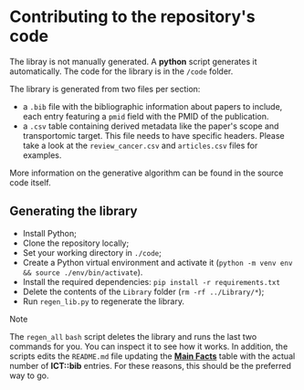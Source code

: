 # Contributing to the repository's code

The libray is not manually generated. A __python__ script generates it
automatically. The code for the library is in the `/code` folder.

The library is generated from two files per section:
- a `.bib` file with the bibliographic information about papers to include, each
	entry featuring a `pmid` field with the PMID of the publication.
- a `.csv` table containing derived metadata like the paper's scope and
	transportomic target. This file needs to have specific headers. Please take
	a look at the `review_cancer.csv` and `articles.csv` files for examples.

More information on the generative algorithm can be found in the source code
itself.

## Generating the library
- Install Python;
- Clone the repository locally;
- Set your working directory in `./code`;
- Create a Python virtual environment and activate it
	(`python -m venv env && source ./env/bin/activate`).
- Install the required dependencies: `pip install -r requirements.txt`
- Delete the contents of the `Library` folder (`rm -rf ../Library/*`);
- Run `regen_lib.py` to regenerate the library.

> [!NOTE]
> The `regen_all` `bash` script deletes the library and runs the last two
> commands for you. You can inspect it to see how it works. In addition, the
> scripts edits the `README.md` file updating the
> [__Main Facts__](https://github.com/TCP-Lab/ICT.bib?tab=readme-ov-file#main-facts)
> table with the actual number of __ICT::bib__ entries. For these reasons, this
> should be the preferred way to go.
